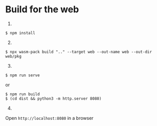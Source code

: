 # Build for the web

1.
```console
$ npm install
```

2.
```console
$ npx wasm-pack build ".." --target web --out-name web --out-dir web/pkg
```

3.
```console
$ npm run serve
```

or

```console
$ npm run build
$ (cd dist && python3 -m http.server 8080)
```

4.
Open `http://localhost:8080` in a browser

